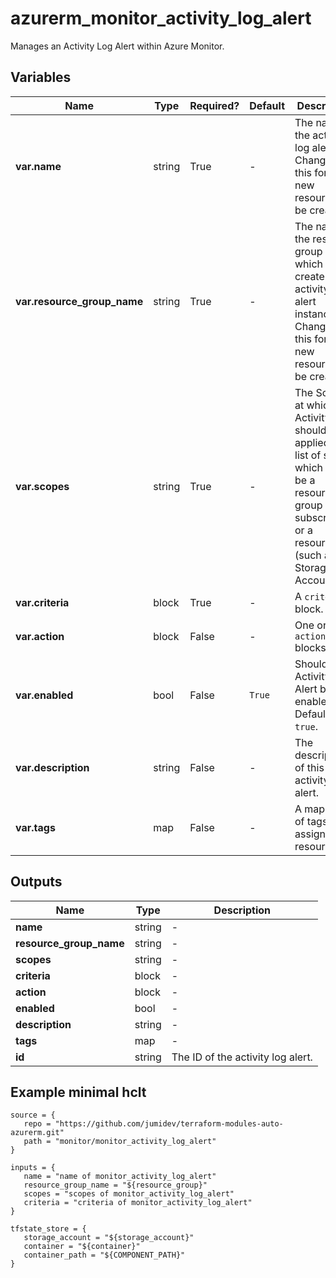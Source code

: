 # azurerm_monitor_activity_log_alert

Manages an Activity Log Alert within Azure Monitor.

## Variables

| Name | Type | Required? |  Default  |  Description |
| ---- | ---- | --------- |  ----------- | ----------- |
| **var.name** | string | True | -  |  The name of the activity log alert. Changing this forces a new resource to be created. | 
| **var.resource_group_name** | string | True | -  |  The name of the resource group in which to create the activity log alert instance. Changing this forces a new resource to be created. | 
| **var.scopes** | string | True | -  |  The Scope at which the Activity Log should be applied. A list of strings which could be a resource group , or a subscription, or a resource ID (such as a Storage Account). | 
| **var.criteria** | block | True | -  |  A `criteria` block. | 
| **var.action** | block | False | -  |  One or more `action` blocks. | 
| **var.enabled** | bool | False | `True`  |  Should this Activity Log Alert be enabled? Defaults to `true`. | 
| **var.description** | string | False | -  |  The description of this activity log alert. | 
| **var.tags** | map | False | -  |  A mapping of tags to assign to the resource. | 



## Outputs

| Name | Type | Description |
| ---- | ---- | --------- | 
| **name** | string  | - | 
| **resource_group_name** | string  | - | 
| **scopes** | string  | - | 
| **criteria** | block  | - | 
| **action** | block  | - | 
| **enabled** | bool  | - | 
| **description** | string  | - | 
| **tags** | map  | - | 
| **id** | string  | The ID of the activity log alert. | 

## Example minimal hclt

```hcl
source = {
   repo = "https://github.com/jumidev/terraform-modules-auto-azurerm.git" 
   path = "monitor/monitor_activity_log_alert" 
}

inputs = {
   name = "name of monitor_activity_log_alert" 
   resource_group_name = "${resource_group}" 
   scopes = "scopes of monitor_activity_log_alert" 
   criteria = "criteria of monitor_activity_log_alert" 
}

tfstate_store = {
   storage_account = "${storage_account}" 
   container = "${container}" 
   container_path = "${COMPONENT_PATH}" 
}


```